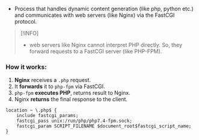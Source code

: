 - Process that handles dynamic content generation (like php, python etc.) and communicates with web servers (like Nginx) via the FastCGI protocol.


> [!INFO]
> - web servers like Nginx cannot interpret PHP directly. So, they forward requests to a FastCGI server (like PHP-FPM).

### **How it works:**
1. **Nginx** receives a `.php` request.
2. It **forwards** it to `php-fpm` via FastCGI.
3. `php-fpm` **executes PHP**, returns result to Nginx.
4. Nginx **returns** the final response to the client.

```nginx
location ~ \.php$ {
    include fastcgi_params;
    fastcgi_pass unix:/run/php/php7.4-fpm.sock;
    fastcgi_param SCRIPT_FILENAME $document_root$fastcgi_script_name;
}

```